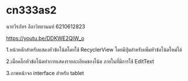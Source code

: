 # cn333as2
นายวีรภัทร ลีลาวิทยานนท์ 6210612823

https://youtu.be/DDKWE2QlW_o

1.หน้าหลักสำหรับแสดงหัวข้อโน้ตโดยใช้ RecyclerView โดยมีปุ่มสำหรับเพิ่มหัวข้อโน้ตใหม่ได้


2.เมื่อคลิ๊กหัวข้อโน้ตทำการแสดงรายละเอียดของโน้ต ภายในที่มีการใช้ EditText


3.ภาพหน้าจอ interface สำหรับ tablet
